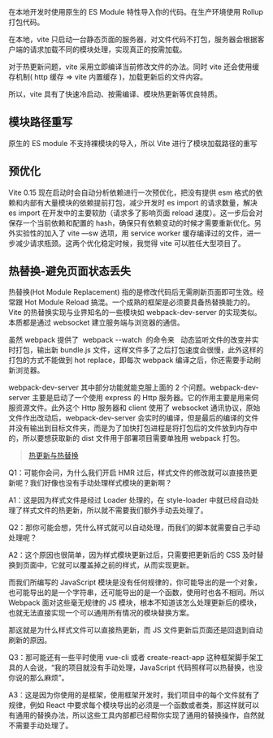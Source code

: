 在本地开发时使用原生的 ES Module 特性导入你的代码。在生产环境使用 Rollup 打包代码。

在本地，vite 只启动一台静态页面的服务器，对文件代码不打包，服务器会根据客户端的请求加载不同的模块处理，实现真正的按需加载。

对于热更新问题，vite 采用立即编译当前修改文件的办法。同时 vite 还会使用缓存机制( http 缓存 => vite 内置缓存 )，加载更新后的文件内容。

所以，vite 具有了快速冷启动、按需编译、模块热更新等优良特质。

## 模块路径重写

原生的 ES module 不支持裸模块的导入，所以 Vite 进行了模块加载路径的重写

## 预优化

Vite 0.15 现在启动时会自动分析依赖进行一次预优化，把没有提供 esm 格式的依赖和内部有大量模块的依赖提前打包，减少开发时 es import 的请求数量，解决 es import 在开发中的主要软肋（请求多了影响页面 reload 速度）。这一步后会对保存一个当前依赖和配置的 hash，确保只有依赖变动的时候才需要重新优化。另外实验性的加入了 vite —sw 选项，用 service worker 缓存编译过的文件，进一步减少请求瓶颈。这两个优化稳定时候，我觉得 vite 可以胜任大型项目了。

## 热替换-避免页面状态丢失

热替换(Hot Module Replacement) 指的是修改代码后无需刷新页面即可生效。经常跟 Hot Module Reload 搞混。一个成熟的框架是必须要具备热替换能力的。Vite 的热替换实现与业界知名的一些模块如 webpack-dev-server 的实现类似。本质都是通过 websocket 建立服务端与浏览器的通信。

虽然 webpack 提供了  webpack --watch  的命令来   动态监听文件的改变并实时打包，输出新 bundle.js 文件，这样文件多了之后打包速度会很慢，此外这样的打包的方式不能做到 hot replace，即每次 webpack 编译之后，你还需要手动刷新浏览器。

webpack-dev-server 其中部分功能就能克服上面的 2 个问题。webpack-dev-server 主要是启动了一个使用 express 的 Http 服务器。它的作用主要是用来伺服资源文件。此外这个 Http 服务器和 client 使用了 websocket 通讯协议，原始文件作出改动后，webpack-dev-server 会实时的编译，但是最后的编译的文件并没有输出到目标文件夹，而是为了加快打包进程是将打包后的文件放到内存中的，所以要想获取新的 dist 文件用于部署项目需要单独用 webpack 打包。

> [热更新与热替换](https://blog.csdn.net/ganle/article/details/106455612)

Q1：可能你会问，为什么我们开启 HMR 过后，样式文件的修改就可以直接热更新呢？我们好像也没有手动处理样式模块的更新啊？

A1：这是因为样式文件是经过 Loader 处理的，在 style-loader 中就已经自动处理了样式文件的热更新，所以就不需要我们额外手动去处理了。

Q2：那你可能会想，凭什么样式就可以自动处理，而我们的脚本就需要自己手动处理呢？

A2：这个原因也很简单，因为样式模块更新过后，只需要把更新后的 CSS 及时替换到页面中，它就可以覆盖掉之前的样式，从而实现更新。

而我们所编写的 JavaScript 模块是没有任何规律的，你可能导出的是一个对象，也可能导出的是一个字符串，还可能导出的是一个函数，使用时也各不相同。所以 Webpack 面对这些毫无规律的 JS 模块，根本不知道该怎么处理更新后的模块，也就无法直接实现一个可以通用所有情况的模块替换方案。

那这就是为什么样式文件可以直接热更新，而 JS 文件更新后页面还是回退到自动刷新的原因。

Q3：那可能还有一些平时使用 vue-cli 或者 create-react-app 这种框架脚手架工具的人会说，“我的项目就没有手动处理，JavaScript 代码照样可以热替换，也没你说的那么麻烦”。

A3：这是因为你使用的是框架，使用框架开发时，我们项目中的每个文件就有了规律，例如 React 中要求每个模块导出的必须是一个函数或者类，那这样就可以有通用的替换办法，所以这些工具内部都已经帮你实现了通用的替换操作，自然就不需要手动处理了。
